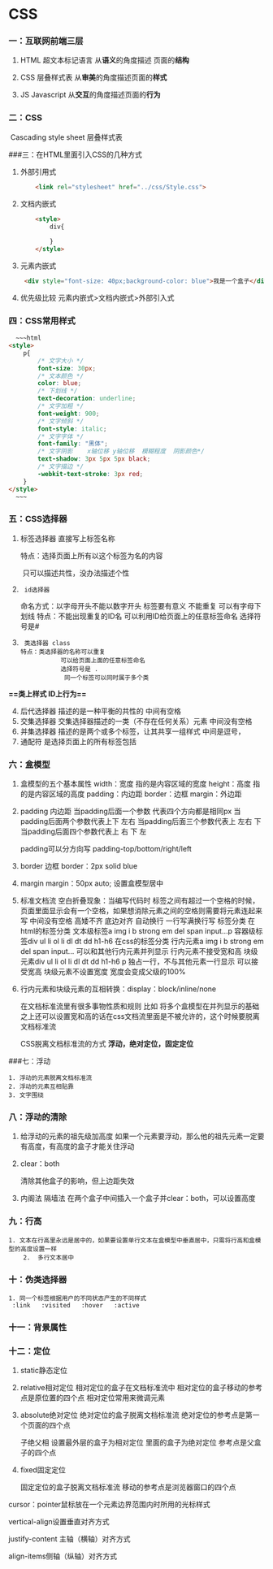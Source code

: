 # CSS

### 一：互联网前端三层

 1. HTML  超文本标记语言    从**语义**的角度描述 页面的**结构**

 2. CSS    层叠样式表            从**审美**的角度描述页面的**样式**

 3. JS       Javascript              从**交互**的角度描述页面的**行为**

    

### 二：CSS

​	Cascading style sheet  层叠样式表

###三：在HTML里面引入CSS的几种方式

 1. 外部引用式

    ~~~html
        <link rel="stylesheet" href="../css/Style.css">
    ~~~

    

 2. 文档内嵌式

    ~~~html
        <style>
            div{
                
            }
        </style>
    ~~~

    

 3. 元素内嵌式

    ~~~html
     <div style="font-size: 40px;background-color: blue">我是一个盒子</div>
    ~~~

    

 4. 优先级比较  元素内嵌式>文档内嵌式>外部引入式

### 四：CSS常用样式

```html
  ~~~html
<style>
    p{
        /* 文字大小 */
        font-size: 30px;
        /* 文本颜色 */
        color: blue;
        /* 下划线 */
        text-decoration: underline;
        /* 文字加粗 */
        font-weight: 900;
        /* 文字倾斜 */
        font-style: italic;
        /* 文字字体 */
        font-family: "黑体";
        /* 文字阴影    x轴位移 y轴位移  模糊程度  阴影颜色*/
        text-shadow: 3px 5px 5px black;
        /* 文字描边 */
        -webkit-text-stroke: 3px red;
    }
</style>
  ~~~
```

### 五：CSS选择器

 1. 标签选择器
    直接写上标签名称

    特点：选择页面上所有以这个标签为名的内容

    ​	   只可以描述共性，没办法描述个性


2.      id选择器
      命名方式：以字母开头不能以数字开头
                         标签要有意义
                        不能重复
                         可以有字母下划线
      特点：不能出现重复的ID名
                  可以利用ID给页面上的任意标签命名
                   选择符号是#
3.      类选择器 class
       特点：类选择器的名称可以重复
                  可以给页面上面的任意标签命名
                  选择符号是 .
                   同一个标签可以同时属于多个类

 **==类上样式  ID上行为==**

4. 后代选择器
          描述的是一种平衡的共性的
          中间有空格
5. 交集选择器
        交集选择器描述的一类（不存在任何关系）元素
         中间没有空格
6. 并集选择器
         描述的是两个或多个标签，让其共享一组样式
         中间是逗号，
7. 通配符
           是选择页面上的所有标签包括<body>

### 六：盒模型

1. 盒模型的五个基本属性
      width：宽度  指的是内容区域的宽度
      height：高度  指的是内容区域的高度
      padding：内边距
      border：边框
      margin：外边距

2. padding 内边距
   当padding后面一个参数 代表四个方向都是相同px
   当padding后面两个参数代表上下  左右
   当padding后面三个参数代表上   左右  下
   当padding后面四个参数代表上   右   下    左

   padding可以分方向写 padding-top/bottom/right/left

3. border 边框
   border：2px  solid  blue

4. margin 
   margin：50px auto;  设置盒模型居中

5. 标准文档流
   空白折叠现象：当编写代码时 标签之间有超过一个空格的时候，页面里面显示会有一个空格，如果想消除元素之间的空格则需要将元素连起来写 中间没有空格
   高矮不齐   底边对齐
   自动换行   一行写满换行写
   标签分类 
          在html的标签分类
                   文本级标签a img i b strong em del span input...p
                   容器级标签div ul li ol li dl dt dd h1-h6
          在css的标签分类
                   行内元素a img i b strong em del span input...
                                  可以和其他行内元素并列显示
                                  行内元素不接受宽和高
                   块级元素div ul li ol li dl dt dd h1-h6 p
                                   独占一行，不与其他元素一行显示
                                   可以接受宽高
                                   块级元素不设置宽度  宽度会变成父级的100%

6. 行内元素和块级元素的互相转换：display：block/inline/none

   在文档标准流里有很多事物性质和规则
   比如   将多个盒模型在并列显示的基础之上还可以设置宽和高的话在css文档流里面是不被允许的，这个时候要脱离文档标准流

   CSS脱离文档标准流的方式
           **浮动，绝对定位，固定定位**

###七：浮动

 	1. 浮动的元素脱离文档标准流
	2. 浮动的元素互相贴靠
	3. 文字围绕

### 八：浮动的清除

  1. 给浮动的元素的祖先级加高度
     如果一个元素要浮动，那么他的祖先元素一定要有高度，有高度的盒子才能关住浮动

  2. clear：both

     清除其他盒子的影响，但上边距失效

3. 内阁法  隔墙法  在两个盒子中间插入一个盒子并clear：both，可以设置高度

### 九：行高

 	1. 文本在行高里永远是居中的，如果要设置单行文本在盒模型中垂直居中，只需将行高和盒模型的高度设置一样
		2.  多行文本居中

### 十：伪类选择器

 	1. 同一个标签根据用户的不同状态产生的不同样式
     :link   :visited   :hover   :active

### 十一：背景属性



### 十二：定位

 1. static静态定位

 2. relative相对定位
    相对定位的盒子在文档标准流中
    相对定位的盒子移动的参考点是原位置的四个点
    相对定位常用来微调元素

 3. absolute绝对定位
    绝对定位的盒子脱离文档标准流
    绝对定位的参考点是第一个页面的四个点

    子绝父相
    设置最外层的盒子为相对定位  里面的盒子为绝对定位  参考点是父盒子的四个点

 4. fixed固定定位

    固定定位的盒子脱离文档标准流
    移动的参考点是浏览器窗口的四个点





cursor：pointer鼠标放在一个元素边界范围内时所用的光标样式

vertical-align设置垂直对齐方式

justify-content 主轴（横轴）对齐方式

align-items侧轴（纵轴）对齐方式